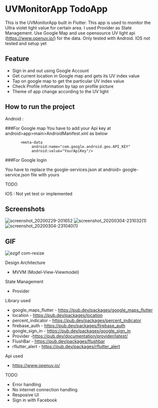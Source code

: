 #  UVMonitorApp TodoApp

This is the  UVMonitorApp built in Flutter. This app is used to monitor the Ultra violet light value for certain area. I used Provider as State Management. Use Google Map and use opensource UV light api (https://www.openuv.io/) for the data. Only tested with Android. IOS not tested and setup yet

## Feature
- Sign in and out using Google Account
- Get current location in Google map and gets its UV index value
- Tap on google map to get the particular UV index value
- Check Profile information by tap on profile picture
- Theme of app change according to the UV light

##  How to run the project

Android :

###For Google map
You have to add your Api key at android>app>main>AndroidManifest.xml as below

 <application
        android:name="io.flutter.app.FlutterApplication"
        android:label="UVLightApp"
        android:icon="@mipmap/uvlogo">

           <meta-data 
                android:name="com.google.android.geo.API_KEY"
                android:value="YourApiKey"/>

###For Google login

You have to replace the google-services.json at android> google-service.json file with yours


TODO


IOS :
Not yet test or implemented

## Screenshots

![screenshot_20200229-201652](https://user-images.githubusercontent.com/14199227/75607554-3d696b00-5b33-11ea-871f-84e91a9703e1.jpg)
![screenshot_20200304-231032(1)](https://user-images.githubusercontent.com/14199227/75893951-79236e00-5e6e-11ea-8763-3e91284b32cb.jpg)
![screenshot_20200304-231040(1)](https://user-images.githubusercontent.com/14199227/75894000-8a6c7a80-5e6e-11ea-9b6f-b7a17b66690f.jpg)


## GIF

![ezgif com-resize](https://user-images.githubusercontent.com/14199227/75894293-f818a680-5e6e-11ea-91fc-1a4ea350c362.gif)


Design Architecture
- MVVM (Model-View-Viewmodel)

State Management
- Provider

Library used
  - google_maps_flutter - https://pub.dev/packages/google_maps_flutter
  - location  - https://pub.dev/packages/location
  - percent_indicator  - https://pub.dev/packages/percent_indicator
  - firebase_auth  - https://pub.dev/packages/firebase_auth
  - google_sign_in - https://pub.dev/packages/google_sign_in
  - Provider -https://pub.dev/documentation/provider/latest/
  - FlushBar - https://pub.dev/packages/flushbar
  - rflutter_alert - https://pub.dev/packages/rflutter_alert
  
Api used
  - https://www.openuv.io/

TODO
  - Error handling
  - No internet connection handling
  - Resposive UI 
  - Sign in with Facebook
